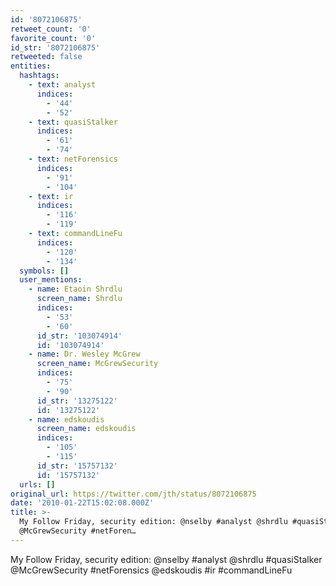 ```yaml
---
id: '8072106875'
retweet_count: '0'
favorite_count: '0'
id_str: '8072106875'
retweeted: false
entities:
  hashtags:
    - text: analyst
      indices:
        - '44'
        - '52'
    - text: quasiStalker
      indices:
        - '61'
        - '74'
    - text: netForensics
      indices:
        - '91'
        - '104'
    - text: ir
      indices:
        - '116'
        - '119'
    - text: commandLineFu
      indices:
        - '120'
        - '134'
  symbols: []
  user_mentions:
    - name: Etaoin Shrdlu
      screen_name: Shrdlu
      indices:
        - '53'
        - '60'
      id_str: '103074914'
      id: '103074914'
    - name: Dr. Wesley McGrew
      screen_name: McGrewSecurity
      indices:
        - '75'
        - '90'
      id_str: '13275122'
      id: '13275122'
    - name: edskoudis
      screen_name: edskoudis
      indices:
        - '105'
        - '115'
      id_str: '15757132'
      id: '15757132'
  urls: []
original_url: https://twitter.com/jth/status/8072106875
date: '2010-01-22T15:02:08.000Z'
title: >-
  My Follow Friday, security edition: @nselby #analyst @shrdlu #quasiStalker
  @McGrewSecurity #netForen…
---
```


My Follow Friday, security edition: @nselby #analyst @shrdlu #quasiStalker @McGrewSecurity #netForensics @edskoudis #ir #commandLineFu